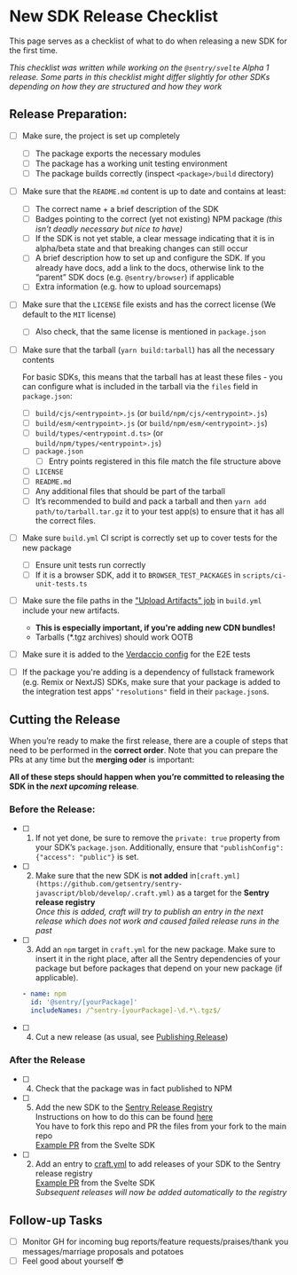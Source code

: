 # New SDK Release Checklist

This page serves as a checklist of what to do when releasing a new SDK for the first time.

_This checklist was written while working on the `@sentry/svelte` Alpha 1 release. Some parts in this checklist might
differ slightly for other SDKs depending on how they are structured and how they work_

## Release Preparation:

- [ ] Make sure, the project is set up completely

  - [ ] The package exports the necessary modules
  - [ ] The package has a working unit testing environment
  - [ ] The package builds correctly (inspect `<package>/build` directory)

- [ ] Make sure that the `README.md` content is up to date and contains at least:

  - [ ] The correct name + a brief description of the SDK
  - [ ] Badges pointing to the correct (yet not existing) NPM package _(this isn’t deadly necessary but nice to have)_
  - [ ] If the SDK is not yet stable, a clear message indicating that it is in alpha/beta state and that breaking
        changes can still occur
  - [ ] A brief description how to set up and configure the SDK. If you already have docs, add a link to the docs,
        otherwise link to the “parent” SDK docs (e.g. `@sentry/browser`) if applicable
  - [ ] Extra information (e.g. how to upload sourcemaps)

- [ ] Make sure that the `LICENSE` file exists and has the correct license (We default to the `MIT` license)

  - [ ] Also check, that the same license is mentioned in `package.json`

- [ ] Make sure that the tarball (`yarn build:tarball`) has all the necessary contents

  For basic SDKs, this means that the tarball has at least these files - you can configure what is included in the
  tarball via the `files` field in `package.json`:

  - [ ] `build/cjs/<entrypoint>.js` (or `build/npm/cjs/<entrypoint>.js`)
  - [ ] `build/esm/<entrypoint>.js` (or `build/npm/esm/<entrypoint>.js`)
  - [ ] `build/types/<entrypoint.d.ts>` (or `build/npm/types/<entrypoint>.js`)
  - [ ] `package.json`
    - [ ] Entry points registered in this file match the file structure above
  - [ ] `LICENSE`
  - [ ] `README.md`
  - [ ] Any additional files that should be part of the tarball
  - [ ] It’s recommended to build and pack a tarball and then `yarn add path/to/tarball.tar.gz` it to your test app(s)
        to ensure that it has all the correct files.

- [ ] Make sure `build.yml` CI script is correctly set up to cover tests for the new package

  - [ ] Ensure unit tests run correctly
  - [ ] If it is a browser SDK, add it to `BROWSER_TEST_PACKAGES` in `scripts/ci-unit-tests.ts`

- [ ] Make sure the file paths in the
      ["Upload Artifacts" job](https://github.com/getsentry/sentry-javascript/blob/e5c1486eed236b878f2c49d6a04be86093816ac9/.github/workflows/build.yml#L314-L349)
      in `build.yml` include your new artifacts.

  - **This is especially important, if you're adding new CDN bundles!**
  - Tarballs (\*.tgz archives) should work OOTB

- [ ] Make sure it is added to the
      [Verdaccio config](https://github.com/getsentry/sentry-javascript/blob/develop/dev-packages/e2e-tests/verdaccio-config/config.yaml)
      for the E2E tests

- [ ] If the package you're adding is a dependency of fullstack framework (e.g. Remix or NextJS) SDKs, make sure that
      your package is added to the integration test apps' `"resolutions"` field in their `package.json`s.

## Cutting the Release

When you’re ready to make the first release, there are a couple of steps that need to be performed in the **correct
order**. Note that you can prepare the PRs at any time but the **merging oder** is important:

**All of these steps should happen when you’re committed to releasing the SDK in the _next upcoming_ release**.

### Before the Release:

- [ ] 1.  If not yet done, be sure to remove the `private: true` property from your SDK’s `package.json`. Additionally,
      ensure that `"publishConfig": {"access": "public"}` is set.
- [ ] 2.  Make sure that the new SDK is **not added**
      in`[craft.yml](https://github.com/getsentry/sentry-javascript/blob/develop/.craft.yml)` as a target for the
      **Sentry release registry**\
      _Once this is added, craft will try to publish an entry in the next release which does not work and caused failed release
      runs in the past_
- [ ] 3.  Add an `npm` target in `craft.yml` for the new package. Make sure to insert it in the right place, after all
      the Sentry dependencies of your package but before packages that depend on your new package (if applicable).
  ```yml
  - name: npm
    id: '@sentry/[yourPackage]'
    includeNames: /^sentry-[yourPackage]-\d.*\.tgz$/
  ```
- [ ] 4.  Cut a new release (as usual, see
      [Publishing Release](https://github.com/getsentry/sentry-javascript/blob/develop/docs/publishing-a-release.md))

### After the Release

- [ ] 4.  Check that the package was in fact published to NPM
- [ ] 5.  Add the new SDK to the [Sentry Release Registry](https://github.com/getsentry/sentry-release-registry) \
      Instructions on how to do this can be found [here](https://github.com/getsentry/sentry-release-registry#adding-new-sdks)
      \
      You have to fork this repo and PR the files from your fork to the main repo \
      [Example PR](https://github.com/getsentry/sentry-release-registry/pull/80) from the Svelte SDK

- [ ] 2.  Add an entry to [craft.yml](https://github.com/getsentry/sentry-javascript/blob/develop/.craft.yml) to add
      releases of your SDK to the Sentry release registry \
      [Example PR](https://github.com/getsentry/sentry-javascript/pull/5547) from the Svelte SDK \
      _Subsequent releases will now be added automatically to the registry_

## Follow-up Tasks

- [ ] Monitor GH for incoming bug reports/feature requests/praises/thank you messages/marriage proposals and potatoes
- [ ] Feel good about yourself 😎
